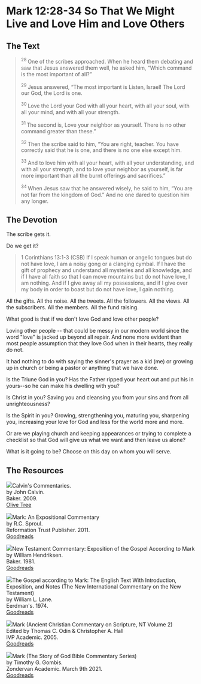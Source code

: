 # Mark 12:28-34 So That We Might Live and Love Him and Love Others

## The Text

><sup> 28 </sup> One of the scribes approached. When he heard them debating and saw that Jesus answered them well, he asked him, “Which command is the most important of all?” 
>
><sup> 29 </sup> Jesus answered, “The most important is Listen, Israel! The Lord our God, the Lord is one. 
>
><sup> 30 </sup> Love the Lord your God with all your heart, with all your soul, with all your mind, and with all your strength. 
>
><sup> 31 </sup> The second is, Love your neighbor as yourself. There is no other command greater than these.” 
>
><sup> 32 </sup> Then the scribe said to him, “You are right, teacher. You have correctly said that he is one, and there is no one else except him. 
>
><sup> 33 </sup> And to love him with all your heart, with all your understanding, and with all your strength, and to love your neighbor as yourself, is far more important than all the burnt offerings and sacrifices.” 
>
><sup> 34 </sup> When Jesus saw that he answered wisely, he said to him, “You are not far from the kingdom of God.” And no one dared to question him any longer. 

## The Devotion

The scribe gets it.

Do we get it?

>1 Corinthians 13:1-3 (CSB) If I speak human or angelic tongues but do not have love, I am a noisy gong or a clanging cymbal. If I have the gift of prophecy and understand all mysteries and all knowledge, and if I have all faith so that I can move mountains but do not have love, I am nothing. And if I give away all my possessions, and if I give over my body in order to boast but do not have love, I gain nothing.

All the gifts. All the noise. All the tweets. All the followers. All the views. All the subscribers. All the members. All the fund raising. 

What good is that if we don't love God and love other people?

Loving other people -- that could be messy in our modern world since the word "love" is jacked up beyond all repair. And none more evident than most people assumption that they love God when in their hearts, they really do not.

It had nothing to do with saying the sinner's prayer as a kid (me) or growing up in church or being a pastor or anything that we have done. 

Is the Triune God in you? Has the Father ripped your heart out and put his in yours--so he can make his dwelling with you? 

Is Christ in you? Saving you and cleansing you from your sins and from all unrighteousness?

Is the Spirit in you? Growing, strengthening you, maturing you, sharpening you, increasing your love for God and less for the world more and more.

Or are we playing church and keeping appearances or trying to complete a checklist so that God will give us what we want and then leave us alone?

What is it going to be? Choose on this day on whom you will serve.

## The Resources

<p style="clear:both;">

<img src="/images/commentary-calvin-set-portrait.jpg">Calvin's Commentaries.  
by John Calvin.  
Baker. 2009.  
[Olive Tree](https://www.olivetree.com/store/product.php?productid=17517)

<p style="clear:both;">

<img src="/images/commentary-mark-sproul.jpg">Mark: An Expositional Commentary  
by R.C. Sproul.  
Reformation Trust Publisher. 2011.  
[Goodreads](https://www.goodreads.com/book/show/13329901-mark?ac=1&from_search=true&qid=AjPCOwNAXj&rank=1)

<p style="clear:both;">

<img src="/images/commentary-mark-hendriksen.jpg">New Testament Commentary: Exposition of the Gospel According to Mark  
by William Hendriksen.  
Baker. 1981.  
[Goodreads](https://www.goodreads.com/book/show/2365098.Mark)

<p style="clear:both;">

<img src="/images/commentary-mark-lane.jpg">The Gospel according to Mark: The English Text With Introduction, Exposition, and Notes (The New International Commentary on the New Testament)  
by William L. Lane.  
Eerdman's. 1974.  
[Goodreads](https://www.goodreads.com/book/show/978619.The_Gospel_of_Mark?from_search=true&from_srp=true&qid=UOUMUiJ7z4&rank=2)

<p style="clear:both;">

<img src="/images/commentary-mark-oden.jpg">Mark (Ancient Christian Commentary on Scripture, NT Volume 2)  
Edited by Thomas C. Odin & Christopher A. Hall  
IVP Academic. 2005.  
[Goodreads](https://www.goodreads.com/book/show/33015669-mark)

<p style="clear:both;">

<img src="/images/commentary-mark-gombis.jpg">Mark (The Story of God Bible Commentary Series)  
by Timothy G. Gombis.   
Zondervan Academic. March 9th 2021.  
[Goodreads](https://www.goodreads.com/book/show/54287613-mark)

<p style="clear:both;">
